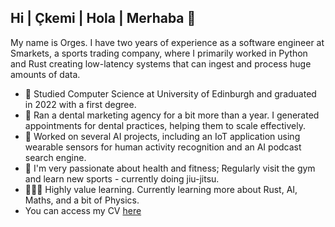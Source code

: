## Hi | Çkemi | Hola | Merhaba 👋

My name is Orges. I have two years of experience as a software engineer at Smarkets, a sports trading company, where I primarily worked in Python and Rust creating low-latency systems that can ingest and process huge amounts of data.

- 📖 Studied Computer Science at University of Edinburgh and graduated in 2022 with a first degree.
- 🏢 Ran a dental marketing agency for a bit more than a year.  I generated appointments for dental practices, helping them to scale effectively.
- 🤖 Worked on several AI projects, including an IoT application using wearable sensors for human activity recognition and an AI podcast search engine.
- 💪 I'm very passionate about health and fitness; Regularly visit the gym and learn new sports - currently doing jiu-jitsu. 
- 👨🏻‍💻 Highly value learning. Currently learning more about Rust, AI, Maths, and a bit of Physics.
- You can access my CV [here](https://drive.google.com/file/d/13u7uXOojJcc7mTiNUb3LrtJyh0E4Hp2M/view?usp=sharing)



<!--
**orgesskura/orgesskura** is a ✨ _special_ ✨ repository because its `README.md` (this file) appears on your GitHub profile.

Here are some ideas to get you started:

- 🔭 I’m currently working on ...
- 🌱 I’m currently learning ...
- 👯 I’m looking to collaborate on ...
- 🤔 I’m looking for help with ...
- 💬 Ask me about ...
- 📫 How to reach me: ...
- 😄 Pronouns: ...
- ⚡ Fun fact: ...
-->
